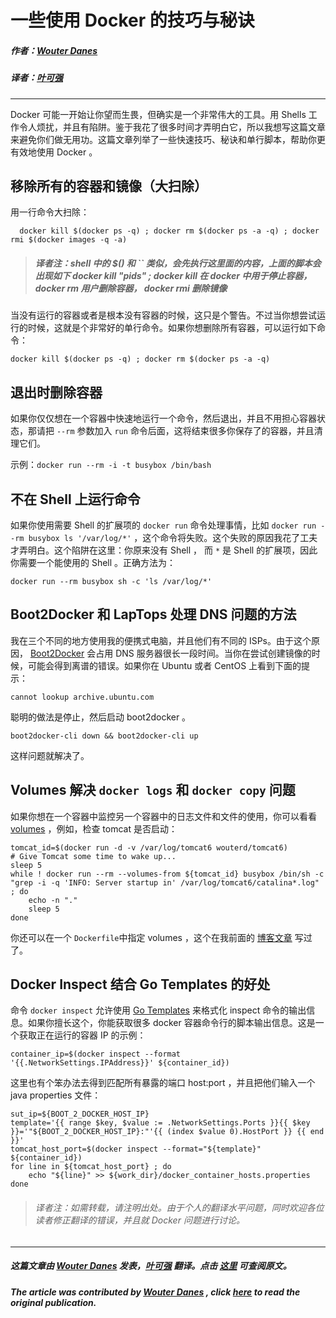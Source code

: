 # 一些使用 Docker 的技巧与秘诀

##### 作者：[Wouter Danes](https://twitter.com/wouterdanes)

##### 译者：[叶可强](http://weibo.com/1224591704)

***

Docker 可能一开始让你望而生畏，但确实是一个非常伟大的工具。用 Shells 工作令人烦扰，并且有陷阱。鉴于我花了很多时间才弄明白它，所以我想写这篇文章来避免你们做无用功。这篇文章列举了一些快速技巧、秘诀和单行脚本，帮助你更有效地使用 Docker 。

## 移除所有的容器和镜像（大扫除）

用一行命令大扫除：

```
  docker kill $(docker ps -q) ; docker rm $(docker ps -a -q) ; docker rmi $(docker images -q -a) 
```

> ##### 译者注：shell 中的 $() 和 `` 类似，会先执行这里面的内容，上面的脚本会出现如下 docker kill "pids" ; docker kill 在 docker 中用于停止容器，docker rm 用户删除容器， docker rmi 删除镜像

当没有运行的容器或者是根本没有容器的时候，这只是个警告。不过当你想尝试运行的时候，这就是个非常好的单行命令。如果你想删除所有容器，可以运行如下命令：

```
docker kill $(docker ps -q) ; docker rm $(docker ps -a -q) 
```

## 退出时删除容器

如果你仅仅想在一个容器中快速地运行一个命令，然后退出，并且不用担心容器状态，那请把 ```--rm``` 参数加入 ```run``` 命令后面，这将结束很多你保存了的容器，并且清理它们。

示例：```docker run --rm -i -t busybox /bin/bash```

## 不在 Shell 上运行命令

如果你使用需要 Shell 的扩展项的 ```docker run``` 命令处理事情，比如 ```docker run --rm busybox ls '/var/log/*'``` ，这个命令将失败。这个失败的原因我花了工夫才弄明白。这个陷阱在这里：你原来没有 Shell ， 而 ```*``` 是 Shell 的扩展项，因此你需要一个能使用的 Shell 。正确方法为：

```
docker run --rm busybox sh -c 'ls /var/log/*'
```

## Boot2Docker 和 LapTops 处理 DNS 问题的方法

我在三个不同的地方使用我的便携式电脑，并且他们有不同的 ISPs。由于这个原因， [Boot2Docker](https://github.com/boot2docker/boot2docker-cli) 会占用 DNS 服务器很长一段时间。当你在尝试创建镜像的时候，可能会得到离谱的错误。如果你在 Ubuntu 或者 CentOS 上看到下面的提示：

```
cannot lookup archive.ubuntu.com
```

聪明的做法是停止，然后启动 boot2docker 。

```
boot2docker-cli down && boot2docker-cli up
```

这样问题就解决了。

## Volumes 解决 ```docker logs``` 和 ```docker copy``` 问题

如果你想在一个容器中监控另一个容器中的日志文件和文件的使用，你可以看看 [volumes](http://docs.docker.io/use/working_with_volumes/#volume-def) ，例如，检查 tomcat 是否启动：

```
tomcat_id=$(docker run -d -v /var/log/tomcat6 wouterd/tomcat6)
# Give Tomcat some time to wake up...
sleep 5
while ! docker run --rm --volumes-from ${tomcat_id} busybox /bin/sh -c "grep -i -q 'INFO: Server startup in' /var/log/tomcat6/catalina*.log" ; do
    echo -n "."
    sleep 5
done
```

你还可以在一个 ```Dockerfile```中指定 volumes ，这个在我前面的 [博客文章](http://www.wouterdanes.net/2014/04/11/continuous-integration-using-docker-maven-and-jenkins.html) 写过了。

## Docker Inspect 结合 Go Templates 的好处

命令 ```docker inspect``` 允许使用 [Go Templates](http://golang.org/pkg/text/template/) 来格式化 inspect 命令的输出信息。如果你擅长这个，你能获取很多 docker 容器命令行的脚本输出信息。这是一个获取正在运行的容器 IP 的示例：

```
container_ip=$(docker inspect --format '{{.NetworkSettings.IPAddress}}' ${container_id}) 
``` 
这里也有个笨办法去得到匹配所有暴露的端口 host:port ，并且把他们输入一个 java properties 文件：

```
sut_ip=${BOOT_2_DOCKER_HOST_IP}
template='{{ range $key, $value := .NetworkSettings.Ports }}{{ $key }}='"${BOOT_2_DOCKER_HOST_IP}:"'{{ (index $value 0).HostPort }} {{ end }}'
tomcat_host_port=$(docker inspect --format="${template}" ${container_id})
for line in ${tomcat_host_port} ; do
    echo "${line}" >> ${work_dir}/docker_container_hosts.properties
done
```

> ###### 译者注：如需转载，请注明出处。由于个人的翻译水平问题，同时欢迎各位读者修正翻译的错误，并且就 Docker 问题进行讨论。

***

##### 这篇文章由 [Wouter Danes](https://twitter.com/wouterdanes) 发表，[叶可强](http://weibo.com/1224591704) 翻译。点击 [这里](http://www.wouterdanes.net/2014/04/16/some-docker-tips-and-tricks.html) 可查阅原文。

##### The article was contributed by [Wouter Danes](https://twitter.com/wouterdanes) , click [here](http://www.wouterdanes.net/2014/04/16/some-docker-tips-and-tricks.html) to read the original publication.


  
